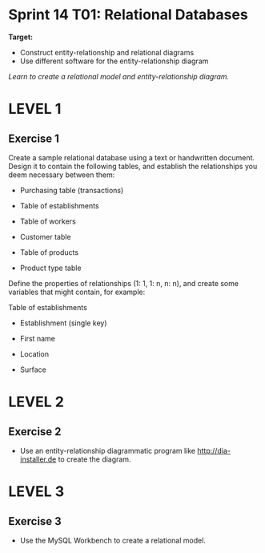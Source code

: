 # Sprint 14 T01: Relational Databases

**Target:**
* Construct entity-relationship and relational diagrams
* Use different software for the entity-relationship diagram

_Learn to create a relational model and entity-relationship diagram._

# LEVEL 1

 ## Exercise 1
  Create a sample relational database using a text or handwritten document. Design it to contain the following tables, and establish the relationships you deem necessary between them:

- Purchasing table (transactions)

- Table of establishments

- Table of workers

- Customer table

- Table of products

- Product type table

Define the properties of relationships (1: 1, 1: n, n: n), and create some variables that might contain, for example:



Table of establishments

- Establishment (single key)

-	First name

- Location

- Surface

# LEVEL 2
 
 ## Exercise 2
 - Use an entity-relationship diagrammatic program like http://dia-installer.de to create the diagram.
  
# LEVEL 3

## Exercise 3
 - Use the MySQL Workbench to create a relational model.

